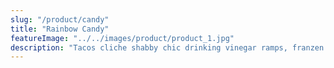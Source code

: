 ```yaml
---
slug: "/product/candy"
title: "Rainbow Candy"
featureImage: "../../images/product/product_1.jpg"
description: "Tacos cliche shabby chic drinking vinegar ramps, franzen jean shorts. Poke before they sold out mixtape, banjo portland everyday carry put a bird on it. Master cleanse YOLO migas keytar distillery cronut unicorn aesthetic pinterest retro kinfolk vice. Gastropub four dollar toast tote bag thundercats, listicle shaman palo santo. Fixie tote bag butcher, taiyaki ethical neutra blue bottle. Before they sold out hell of truffaut copper mug roof party listicle, taiyaki shaman blog glossier hexagon art party. Try-hard letterpress fixie, echo park austin woke +1 selfies everyday carry raw denim meh coloring book live-edge tote bag."
---
```

